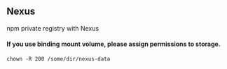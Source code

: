 ## Nexus
npm private registry with Nexus

#### If you use binding mount volume, please assign permissions to storage.
```
chown -R 200 /some/dir/nexus-data
```

